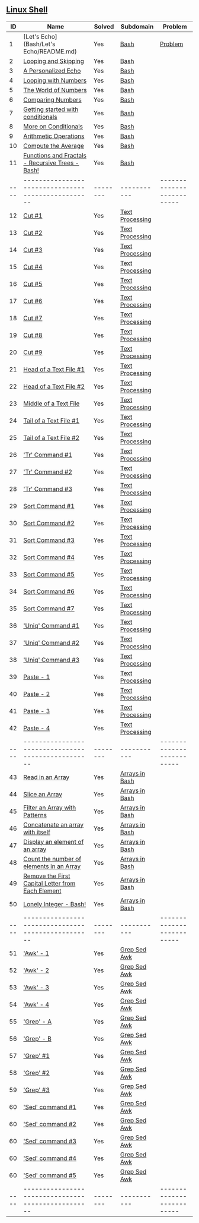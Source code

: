 ## [Linux Shell](https://www.hackerrank.com/domains/shell)

| ID | Name                                             | Solved | Subdomain | Problem          |
|----|--------------------------------------------------|--------|-----------|--------------------------|
| 1  | [Let's Echo](Bash/Let's Echo/README.md)                 | Yes    | [Bash](https://www.hackerrank.com/domains/shell)    | [Problem](https://www.hackerrank.com/challenges/bash-tutorials-lets-echo/problem)                     |
| 2  | [Looping and Skipping](Problem2/README.md)                | Yes    | [Bash](https://www.hackerrank.com/domains/shell)    |                          |
| 3  | [A Personalized Echo](Problem1/README.md)                 | Yes    | [Bash](https://www.hackerrank.com/domains/shell)    |                          |
| 4  | [Looping with Numbers](Problem2/README.md)                | Yes    | [Bash](https://www.hackerrank.com/domains/shell)    |                          |
| 5  | [The World of Numbers](Problem1/README.md)                 | Yes    | [Bash](https://www.hackerrank.com/domains/shell)    |                          |
| 6  | [Comparing Numbers](Problem2/README.md)                | Yes    | [Bash](https://www.hackerrank.com/domains/shell)    |                          |
| 7  | [Getting started with conditionals](Problem1/README.md)                 | Yes    | [Bash](https://www.hackerrank.com/domains/shell)    |                          |
| 8  | [More on Conditionals](Problem2/README.md)                | Yes    | [Bash](https://www.hackerrank.com/domains/shell)    |                          |
| 9  | [Arithmetic Operations](Problem1/README.md)                 | Yes    | [Bash](https://www.hackerrank.com/domains/shell)    |                          |
| 10  | [Compute the Average](Problem2/README.md)                | Yes    | [Bash](https://www.hackerrank.com/domains/shell)    |                          |
| 11  | [Functions and Fractals - Recursive Trees - Bash!](Problem2/README.md)                | Yes    | [Bash](https://www.hackerrank.com/domains/shell)    |                          |
|----|--------------------------------------------------|--------|-----------|--------------------------|
| 12  | [Cut #1](/README.md)                 | Yes    | [Text Processing](https://www.hackerrank.com/domains/shell)    |                          |
| 13  | [Cut #2](Problem2/README.md)                | Yes    | [Text Processing](https://www.hackerrank.com/domains/shell)    |                          |
| 14  | [Cut #3](Problem1/README.md)                 | Yes    | [Text Processing](https://www.hackerrank.com/domains/shell)    |                          |
| 15  | [Cut #4](Problem2/README.md)                | Yes    | [Text Processing](https://www.hackerrank.com/domains/shell)    |                          |
| 16  | [Cut #5](Problem1/README.md)                 | Yes    | [Text Processing](https://www.hackerrank.com/domains/shell)    |                          |
| 17  | [Cut #6](Problem2/README.md)                | Yes    | [Text Processing](https://www.hackerrank.com/domains/shell)    |                          |
| 18  | [Cut #7](Problem1/README.md)                 | Yes    | [Text Processing](https://www.hackerrank.com/domains/shell)    |                          |
| 19  | [Cut #8](Problem2/README.md)                | Yes    | [Text Processing](https://www.hackerrank.com/domains/shell)    |                          |
| 20  | [Cut #9](Problem1/README.md)                 | Yes    | [Text Processing](https://www.hackerrank.com/domains/shell)    |                          |
| 21  | [Head of a Text File #1](Problem1/README.md)                 | Yes    | [Text Processing](https://www.hackerrank.com/domains/shell)    |                          |
| 22  | [Head of a Text File #2](Problem2/README.md)                | Yes    | [Text Processing](https://www.hackerrank.com/domains/shell)    |                          |
| 23  | [Middle of a Text File](Problem1/README.md)                 | Yes    | [Text Processing](https://www.hackerrank.com/domains/shell)    |                          |
| 24  | [Tail of a Text File #1](Problem2/README.md)                | Yes    | [Text Processing](https://www.hackerrank.com/domains/shell)    |                          |
| 25  | [Tail of a Text File #2](Problem1/README.md)                 | Yes    | [Text Processing](https://www.hackerrank.com/domains/shell)    |                          |
| 26  | ['Tr' Command #1](Problem1/README.md)                 | Yes    | [Text Processing](https://www.hackerrank.com/domains/shell)    |                          |
| 27  | ['Tr' Command #2](Problem2/README.md)                | Yes    | [Text Processing](https://www.hackerrank.com/domains/shell)    |                          |
| 28  | ['Tr' Command #3](Problem1/README.md)                 | Yes    | [Text Processing](https://www.hackerrank.com/domains/shell)    |                          |
| 29  | [Sort Command #1](Problem2/README.md)                | Yes    | [Text Processing](https://www.hackerrank.com/domains/shell)    |                          |
| 30  | [Sort Command #2](Problem1/README.md)                 | Yes    | [Text Processing](https://www.hackerrank.com/domains/shell)    |    
| 31  | [Sort Command #3](Problem2/README.md)                | Yes    | [Text Processing](https://www.hackerrank.com/domains/shell)    |                          |
| 32  | [Sort Command #4](Problem1/README.md)                 | Yes    | [Text Processing](https://www.hackerrank.com/domains/shell)    | 
| 33  | [Sort Command #5](Problem2/README.md)                | Yes    | [Text Processing](https://www.hackerrank.com/domains/shell)    |                          |
| 34  | [Sort Command #6](Problem1/README.md)                 | Yes    | [Text Processing](https://www.hackerrank.com/domains/shell)    |    
| 35  | [Sort Command #7](Problem2/README.md)                | Yes    | [Text Processing](https://www.hackerrank.com/domains/shell)    |                          |
| 36  | ['Uniq' Command #1](Problem1/README.md)                 | Yes    | [Text Processing](https://www.hackerrank.com/domains/shell)    | 
| 37  | ['Uniq' Command #2](Problem1/README.md)                 | Yes    | [Text Processing](https://www.hackerrank.com/domains/shell)    | 
| 38  | ['Uniq' Command #3](Problem1/README.md)                 | Yes    | [Text Processing](https://www.hackerrank.com/domains/shell)    | 
| 39  | [Paste - 1](Problem2/README.md)                | Yes    | [Text Processing](https://www.hackerrank.com/domains/shell)    |                          |
| 40  | [Paste - 2](Problem1/README.md)                 | Yes    | [Text Processing](https://www.hackerrank.com/domains/shell)    | 
| 41  | [Paste - 3](Problem1/README.md)                 | Yes    | [Text Processing](https://www.hackerrank.com/domains/shell)    | 
| 42  | [Paste - 4](Problem1/README.md)                 | Yes    | [Text Processing](https://www.hackerrank.com/domains/shell)    | 
|----|--------------------------------------------------|--------|-----------|--------------------------|
| 43  | [Read in an Array](Problem1/README.md)                 | Yes    | [Arrays in Bash](https://www.hackerrank.com/domains/shell)    | 
| 44  | [Slice an Array](Problem1/README.md)                 | Yes    | [Arrays in Bash](https://www.hackerrank.com/domains/shell)    | 
| 45  | [Filter an Array with Patterns](Problem1/README.md)                 | Yes    | [Arrays in Bash](https://www.hackerrank.com/domains/shell)    | 
| 46  | [Concatenate an array with itself](Problem1/README.md)                 | Yes    | [Arrays in Bash](https://www.hackerrank.com/domains/shell)    | 
| 47  | [Display an element of an array](Problem1/README.md)                 | Yes    | [Arrays in Bash](https://www.hackerrank.com/domains/shell)    | 
| 48  | [Count the number of elements in an Array](Problem1/README.md)                 | Yes    | [Arrays in Bash](https://www.hackerrank.com/domains/shell)    | 
| 49  | [Remove the First Capital Letter from Each Element](Problem1/README.md)                 | Yes    | [Arrays in Bash](https://www.hackerrank.com/domains/shell)    | 
| 50  | [Lonely Integer - Bash!](Problem1/README.md)                 | Yes    | [Arrays in Bash](https://www.hackerrank.com/domains/shell)    | 
|----|--------------------------------------------------|--------|-----------|--------------------------|
| 51  | ['Awk' - 1](Problem1/README.md)                 | Yes    | [Grep Sed Awk](https://www.hackerrank.com/domains/shell)    | 
| 52  | ['Awk' - 2](Problem1/README.md)                 | Yes    | [Grep Sed Awk](https://www.hackerrank.com/domains/shell)    | 
| 53  | ['Awk' - 3](Problem1/README.md)                 | Yes    | [Grep Sed Awk](https://www.hackerrank.com/domains/shell)    | 
| 54  | ['Awk' - 4](Problem1/README.md)                 | Yes    | [Grep Sed Awk](https://www.hackerrank.com/domains/shell)    | 
| 55  | ['Grep' - A](Problem1/README.md)                 | Yes    | [Grep Sed Awk](https://www.hackerrank.com/domains/shell)    | 
| 56  | ['Grep' - B](Problem1/README.md)                 | Yes    | [Grep Sed Awk](https://www.hackerrank.com/domains/shell)    | 
| 57  | ['Grep' #1](Problem1/README.md)                 | Yes    | [Grep Sed Awk](https://www.hackerrank.com/domains/shell)    | 
| 58  | ['Grep' #2](Problem1/README.md)                 | Yes    | [Grep Sed Awk](https://www.hackerrank.com/domains/shell)    | 
| 59  | ['Grep' #3](Problem1/README.md)                 | Yes    | [Grep Sed Awk](https://www.hackerrank.com/domains/shell)    | 
| 60  | ['Sed' command #1](Problem1/README.md)                 | Yes    | [Grep Sed Awk](https://www.hackerrank.com/domains/shell)    | 
| 60  | ['Sed' command #2](Problem1/README.md)                 | Yes    | [Grep Sed Awk](https://www.hackerrank.com/domains/shell)    | 
| 60  | ['Sed' command #3](Problem1/README.md)                 | Yes    | [Grep Sed Awk](https://www.hackerrank.com/domains/shell)    | 
| 60  | ['Sed' command #4](Problem1/README.md)                 | Yes    | [Grep Sed Awk](https://www.hackerrank.com/domains/shell)    | 
| 60  | ['Sed' command #5](Problem1/README.md)                 | Yes    | [Grep Sed Awk](https://www.hackerrank.com/domains/shell)    | 
|----|--------------------------------------------------|--------|-----------|--------------------------|
